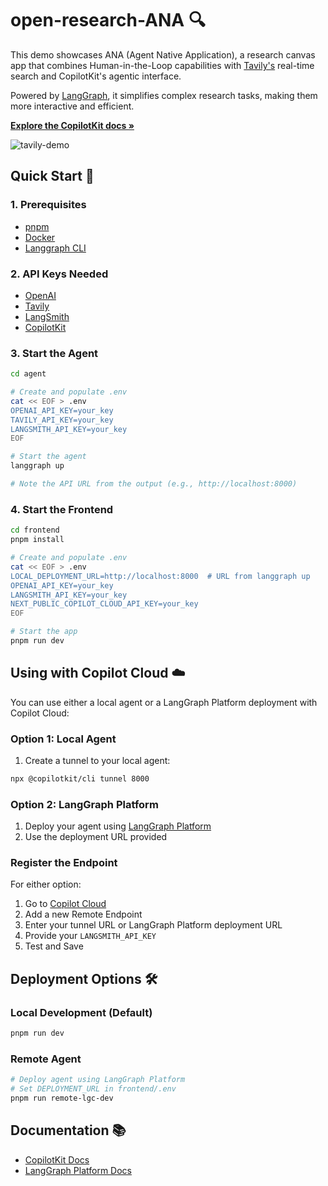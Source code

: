 # open-research-ANA 🔍

This demo showcases ANA (Agent Native Application), a research canvas app that combines Human-in-the-Loop capabilities with [Tavily's](https://tavily.com/) real-time search and CopilotKit's agentic interface. 

Powered by [LangGraph](https://www.langchain.com/langgraph), it simplifies complex research tasks, making them more interactive and efficient.

<p align="left">
   <a href="https://docs.copilotkit.ai/coagents" rel="dofollow">
      <strong>Explore the CopilotKit docs »</strong>
   </a>
</p>

![tavily-demo](https://github.com/user-attachments/assets/70c7db1b-de5b-4fb2-b447-09a3a1b78d73)

## Quick Start 🚀

### 1. Prerequisites

- [pnpm](https://pnpm.io/installation)
- [Docker](https://docs.docker.com/get-docker/)
- [Langgraph CLI](https://langchain-ai.github.io/langgraph/cloud/reference/cli/)

### 2. API Keys Needed

- [OpenAI](https://platform.openai.com/api-keys)
- [Tavily](https://tavily.com/#pricing)
- [LangSmith](https://docs.smith.langchain.com/administration/how_to_guides/organization_management/create_account_api_key)
- [CopilotKit](https://cloud.copilotkit.ai)

### 3. Start the Agent

```bash
cd agent

# Create and populate .env
cat << EOF > .env
OPENAI_API_KEY=your_key
TAVILY_API_KEY=your_key
LANGSMITH_API_KEY=your_key
EOF

# Start the agent
langgraph up

# Note the API URL from the output (e.g., http://localhost:8000)
```

### 4. Start the Frontend

```bash
cd frontend
pnpm install

# Create and populate .env
cat << EOF > .env
LOCAL_DEPLOYMENT_URL=http://localhost:8000  # URL from langgraph up
OPENAI_API_KEY=your_key
LANGSMITH_API_KEY=your_key
NEXT_PUBLIC_COPILOT_CLOUD_API_KEY=your_key
EOF

# Start the app
pnpm run dev
```

## Using with Copilot Cloud ☁️

You can use either a local agent or a LangGraph Platform deployment with Copilot Cloud:

### Option 1: Local Agent
1. Create a tunnel to your local agent:
```bash
npx @copilotkit/cli tunnel 8000
```

### Option 2: LangGraph Platform
1. Deploy your agent using [LangGraph Platform](https://langchain-ai.github.io/langgraph/cloud/deployment/cloud/)
2. Use the deployment URL provided

### Register the Endpoint
For either option:
1. Go to [Copilot Cloud](https://cloud.copilotkit.ai)
2. Add a new Remote Endpoint
3. Enter your tunnel URL or LangGraph Platform deployment URL
4. Provide your `LANGSMITH_API_KEY`
5. Test and Save

## Deployment Options 🛠️

### Local Development (Default)
```bash
pnpm run dev
```

### Remote Agent
```bash
# Deploy agent using LangGraph Platform
# Set DEPLOYMENT_URL in frontend/.env
pnpm run remote-lgc-dev
```

## Documentation 📚
- [CopilotKit Docs](https://docs.copilotkit.ai/coagents)
- [LangGraph Platform Docs](https://langchain-ai.github.io/langgraph/cloud/deployment/cloud/)
